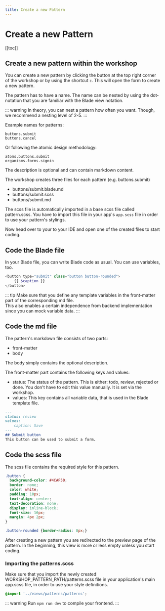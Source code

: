 ```yaml
---
title: Create a new Pattern
---
```

# Create a new Pattern

[[toc]]

## Create a new pattern within the workshop
You can create a new pattern by clicking the button at the top right corner of the workshop or by using the shortcut 
`c`. This will open the form to create a new pattern.

The pattern has to have a name. The name can be nested by using the dot-notation that you are familiar with the Blade
view notation.

::: warning
In theory, you can nest a pattern how often you want. Though, we recommend a nesting level of 2-5.
:::

Example names for patterns:  
```
buttons.submit
buttons.cancel
```

Or following the atomic design methodology:
```
atoms.buttons.submit
organisms.forms.signin
```

The description is optional and can contain markdown content.

The workshop creates three files for each pattern (e.g. buttons.submit)
* buttons/submit.blade.md
* buttons/submit.scss
* buttons/submit.md

The scss file is automatically imported in a base scss file called pattern.scss. You have to import this file in your
app's `app.scss` file in order to use your pattern's stylings.

Now head over to your to your IDE and open one of the created files to start coding.

## Code the Blade file
In your Blade file, you can write Blade code as usual. You can use variables, too.
```php
<button type="submit" class="button button-rounded">
    {{ $caption }}
</button>
```

::: tip
Make sure that you define any template variables in the front-matter part of the corresponding md file.  
This also enables a certain independence from backend implementation since you can mock variable data.
:::

## Code the md file
The pattern's markdown file consists of two parts:
* front-matter
* body

The body simply contains the optional description.

The front-matter part contains the following keys and values:
* status: The status of the pattern. This is either: todo, review, rejected or done. You don't have to edit this value manually. It is set via the workshop.
* values: This key contains all variable data, that is used in the Blade template file.

```md
---
status: review
values:
    caption: Save
---
## Submit button
This button can be used to submit a form.
```

## Code the scss file
The scss file contains the required style for this pattern.

```scss
.button {
  background-color: #4CAF50;
  border: none;
  color: white;
  padding: 10px;
  text-align: center;
  text-decoration: none;
  display: inline-block;
  font-size: 16px;
  margin: 4px 2px;
}

.button-rounded {border-radius: 8px;}
```

After creating a new pattern you are redirected to the preview page of the pattern. In the beginning, this view is more or less empty unless you start coding.

### Importing the patterns.scss
Make sure that you import the newly created WORKSHOP_PATTERN_PATH/patterns.scss file in your application's main app.scss file, in order to use your style definitions.
```scss
@import '../views/patterns/patterns';
```

::: warning
Run `npm run dev` to compile your frontend.
:::